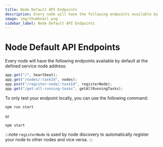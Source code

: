 ```yaml
---
title: Node Default API Endpoints
description: Every node will have the following endpoints available by default at the defined service node address.
image: img/thumbnail.png
sidebar_label: Node Default API Endpoints
---
```


# Node Default API Endpoints

Every node will have the following endpoints available by default at the defined service node address:

```js
app.get("/", heartbeat);
app.get("/nodes/:taskId", nodes);
app.post("/register-node/:taskId", registerNode);
app.get("/get-all-running-tasks", getAllRunningTasks);
```

To only test your endpoint locally, you can use the following command:

```bash
npm run start
```

or

```bash
npm start
```

:::note
`registerNode` is used by node discovery to automatically register your node to other nodes and vice versa.
:::
